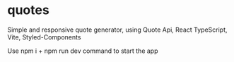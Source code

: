 # quotes
Simple and responsive quote generator, using Quote Api, React TypeScript, Vite, Styled-Components

Use npm i + npm run dev command to start the app
